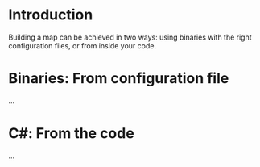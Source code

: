 # Introduction #

Building a map can be achieved in two ways: using binaries with the right configuration files, or from inside your code.


# Binaries: From configuration file #

...

# C#: From the code #

...